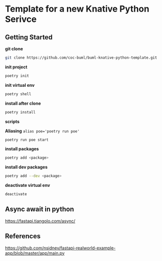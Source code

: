 # Template for a new Knative Python Serivce

## Getting Started

**git clone**

```bash
git clone https://github.com/coc-buml/buml-knative-python-template.git <new-service-name>
```

**init project**

```bash
poetry init
```

**init virtual env**

```bash
poetry shell
```

**install after clone**

```bash
poetry install
```

**scripts**

**Aliasing** `alias poe='poetry run poe'`

```bash
poetry run poe start
```

**install packages**

```bash
poetry add <package>
```

**install dev packages**

```bash
poetry add --dev <package>
```

**deactivate virtual env**

```bash
deactivate
```

## Async await in python

https://fastapi.tiangolo.com/async/

## References

https://github.com/nsidnev/fastapi-realworld-example-app/blob/master/app/main.py
